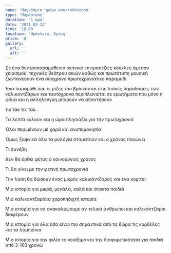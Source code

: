 ```yaml
---
name: 'Παγκόσμια ημέρα κουκλοθέατρου'
type: 'Παράσταση'
duration: '1 ώρα'
date: '2021-03-23'
time: '18.00'
location: 'Ηράκλειο, Κρήτη'
price: '8'
gallery: 
  url: ''
  alt: ''
---
```


Σε ένα δεντροπαραμυθένιο σκηνικό επιτραπέζιες κούκλες άμεσου χειρισμού, τεχνικές θεάτρου σκιών καθώς και πρωτότυπη μουσική ζωντανεύουν ένα σύγχρονο πρωτοχρονιάτικο παραμύθι.

Ένα παραμύθι που οι ρίζες του βρίσκονται στις λαϊκές παραδόσεις των καλικαντζάρων και ταυτόχρονα περιπλανιέται σε ερωτήματα που μόνο η φίλια και η αλληλεγγύη μπορούν να απαντήσουν

τικ τακ τικ τακ..

Τα λεπτά κυλούν και η ώρα πλησιάζει για την πρωτοχρονιά

Όλοι περιμένουν με χαρά και ανυπομονησία

Όμως ξαφνικά όλα τα ρολόγια σταματούν και ο χρόνος παγώνει

Τι συνέβη

Δεν θα έρθει φέτος ο καινούργιος χρόνος

Τι θα γίνει με την φετινή πρωτοχρονιά

Την λύση θα δώσουν ένας μικρός καλικάντζαρος και ένα κορίτσι

Μια ιστορία για μικρά, μεγάλα, καλά και άτακτα παιδιά

Μια καλικαντζαρίσια χοροπηδιχτή ιστορία

Μια ιστορία για να ανακαλύψουμε αν τελικά άνθρωποι και καλικάντζαροι διαφέρουν

Μια ιστορία για όλα όσα είναι πιο σημαντικά από τα δώρα τις κορδέλες και τα λαμπιόνια

Μια ιστορία για την φιλία το νοιάξιμο και την διαφορετικότητα για παιδιά από 3-103 χρονώ